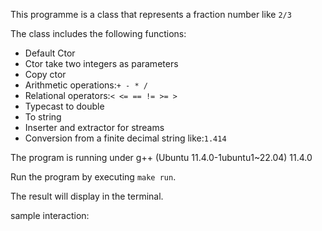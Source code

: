 This programme is a class that represents a fraction number like `2/3`

The class includes the following functions:  

- Default Ctor  
- Ctor take two integers as parameters
- Copy ctor  
- Arithmetic operations:`+ - * /`  
- Relational operators:`< <= == != >= >`  
- Typecast to double  
- To string  
- Inserter and extractor for streams  
- Conversion from a finite decimal string like:`1.414`  

The program is running under g++ (Ubuntu 11.4.0-1ubuntu1~22.04) 11.4.0  

Run the program by executing `make run`.  
  
The result will display in the terminal.

sample interaction:  
```

```